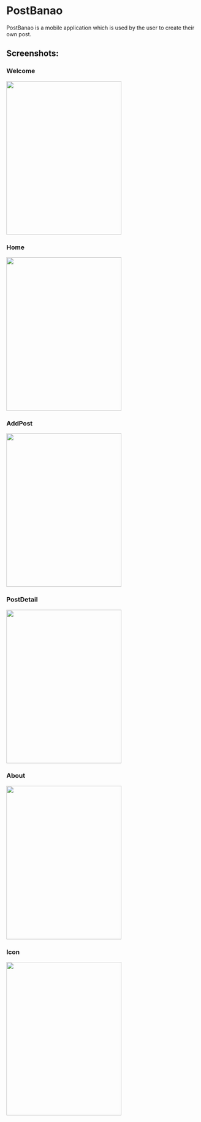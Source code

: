 # PostBanao

PostBanao is a mobile application which is used by the user to create their own post.

## Screenshots:

### Welcome

<img src="https://user-images.githubusercontent.com/56965636/138414440-895d8a4c-6f25-4969-9b99-166fdedb1322.jpg" height="400" width="300">

### Home

<img src="https://user-images.githubusercontent.com/56965636/138414534-ee03396b-2e52-4506-994b-58b507b8cce4.jpg" height="400" width="300">

### AddPost

<img src="https://user-images.githubusercontent.com/56965636/138414604-194c1bcb-b57c-4450-87da-62f6b8153461.jpg" height="400" width="300">

### PostDetail

<img src="https://user-images.githubusercontent.com/56965636/138414693-c3ddccb8-8d77-46c8-90cd-cc169664788e.jpg" height="400" width="300">

### About

<img src="https://user-images.githubusercontent.com/56965636/138414786-33765532-6c64-4928-86d3-7f89b4a18f63.jpg" height="400" width="300">

### Icon

<img src="https://user-images.githubusercontent.com/56965636/138414930-24bb1642-5350-4e57-870c-0ba7f1b749a9.jpg" height="400" width="300">
